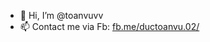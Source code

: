 - 👋 Hi, I’m @toanvuvv
- 📫 Contact me via Fb: [fb.me/ductoanvu.02/](#)

<!---
toanvuvv/toanvuvv is a ✨ special ✨ repository because its `README.md` (this file) appears on your GitHub profile.
You can click the Preview link to take a look at your changes.
--->
